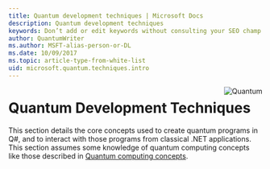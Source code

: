 ```yaml
---
title: Quantum development techniques | Microsoft Docs 
description: Quantum development techniques 
keywords: Don’t add or edit keywords without consulting your SEO champ.
author: QuantumWriter
ms.author: MSFT-alias-person-or-DL
ms.date: 10/09/2017
ms.topic: article-type-from-white-list
uid: microsoft.quantum.techniques.intro
---
```


<img src="media/mobius_strip_preview.png" style="float: right;" title="Quantum" alt="Quantum">

# Quantum Development Techniques
This section details the core concepts used to create quantum programs in Q#, and to interact with those programs from classical .NET applications.
This section assumes some knowledge of quantum computing concepts like those described in [Quantum computing concepts](xref:microsoft.quantum.concepts.intro).



















